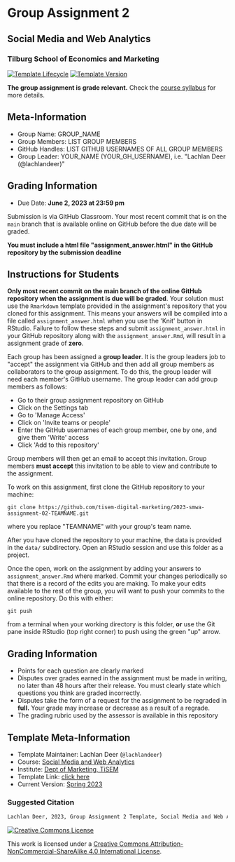 # Group Assignment 2

## Social Media and Web Analytics

### Tilburg School of Economics and Marketing

[![Template Lifecycle](https://img.shields.io/badge/lifecycle-maturing-blue.svg)](https://www.tidyverse.org/lifecycle/#maturing)
[![Template Version](https://img.shields.io/badge/version-2023-green.svg)]()

**The group assignment is grade relevant.**
Check the [course syllabus](https://tisem-digital-marketing.github.io/2023-smwa/assets/syllabus.pdf) for more details.

## Meta-Information

* Group Name: GROUP_NAME
* Group Members: LIST GROUP MEMBERS
* GitHub Handles: LIST GITHUB USERNAMES OF ALL GROUP MEMBERS
* Group Leader: YOUR_NAME (YOUR_GH_USERNAME), i.e. "Lachlan Deer (@lachlandeer)"

## Grading Information

* Due Date: **June 2, 2023 at 23:59 pm**

Submission is via GitHub Classroom.
Your most recent commit that is on the `main` branch that is available online on GitHub before the due date will be graded.

**You must include a html file "assignment_answer.html" in the GitHub repository by the submission deadline**

## Instructions for Students

**Only most recent commit on the main branch of the online GitHub repository when the assignment is due will be graded**.
Your solution must use the `Rmarkdown` template provided in the assignment's repository that you cloned for this assignment. 
This means your answers will be compiled into a file called `assignment_answer.html` when you use the 'Knit' button in RStudio.
Failure to follow these steps and submit `assignment_answer.html` in your GitHub repository along with the `assignment_answer.Rmd`, will result in a assignment grade of **zero**.

Each group has been assigned a **group leader**.
It is the group leaders job to "accept" the assignment via GitHub and then add all group members as collaborators to the group assignment.
To do this, the group leader will need each member's GitHub username.
The group leader can add group members as follows:

- Go to their group assignment repository on GitHub
- Click on the Settings tab
- Go to 'Manage Access'
- Click on 'Invite teams or people'
- Enter the GitHub usernames of each group member, one by one, and give them 'Write' access
- Click 'Add <username> to this repository'

Group members will then get an email to accept this invitation.
Group members **must accept** this invitation to be able to view and contribute to the assignment.

To work on this assignment, first clone the GitHub repository to your machine:

```{bash}
git clone https://github.com/tisem-digital-marketing/2023-smwa-assignment-02-TEAMNAME.git
```

where you replace "TEAMNAME" with your group's team name.

After you have cloned the repository to your machine, the data is provided in the `data/` subdirectory.
Open an RStudio session and use this folder as a project.

Once the open, work on the assignment by adding your answers to `assignment_answer.Rmd` where marked.
Commit your changes periodically so that there is a record of the edits you are making.
To make your edits available to the rest of the group, you will want to push your commits to the online repository.
Do this with either: 

```{bash}
git push
```

from a terminal when your working directory is this folder, **or** use the Git pane inside RStudio (top right corner) to push using the green "up" arrow.

## Grading Information

* Points for each question are clearly marked
* Disputes over grades earned in the assignment must be made in writing, no later than 48 hours after their release. You must clearly state which questions you think are graded incorrectly.
* Disputes take the form of a request for the assignment to be regraded in **full.** Your grade may increase or decrease as a result of a regrade.
* The grading rubric used by the assessor is available in this repository

## Template Meta-Information

* Template Maintainer: Lachlan Deer (`@lachlandeer`)
* Course: [Social Media and Web Analytics](https://github.com/tisem-social-media)
* Institute: [Dept of Marketing, TiSEM](https://www.tilburguniversity.edu/about/schools/economics-and-management/organization/departments/marketing)
* Template Link: [click here](https://github.com/tisem-digital-marketing/smwa-assignment-02)
* Current Version: [Spring 2023](https://tisem-digital-marketing.github.io/2023-smwa/)

### Suggested Citation

```bash
Lachlan Deer, 2023, Group Assignment 2 Template, Social Media and Web Analytics, TiSEM
```

<a rel="license" href="http://creativecommons.org/licenses/by-sa/4.0/"><img alt="Creative Commons License" style="border-width:0" src="https://i.creativecommons.org/l/by-sa/4.0/88x31.png" /></a><br />

This work is licensed under a <a rel="license" href="http://creativecommons.org/licenses/by-sa/4.0/">Creative Commons Attribution-NonCommercial-ShareAlike 4.0 International License</a>.